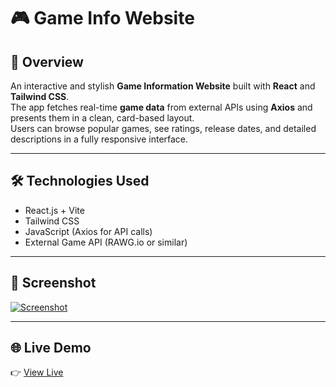 # 🎮 Game Info Website

## 🔎 Overview  
An interactive and stylish **Game Information Website** built with **React** and **Tailwind CSS**.  
The app fetches real-time **game data** from external APIs using **Axios** and presents them in a clean, card-based layout.  
Users can browse popular games, see ratings, release dates, and detailed descriptions in a fully responsive interface.

---

## 🛠 Technologies Used  
- React.js + Vite  
- Tailwind CSS  
- JavaScript (Axios for API calls)  
- External Game API (RAWG.io or similar)

---

## 📸 Screenshot  
[![Screenshot](https://i.postimg.cc/BbkNxZRB/Screenshot-2025-08-12-at-09-04-03.png)](https://postimg.cc/PvbmHHXC)

---

## 🌐 Live Demo  
👉 <a href="https://games-infos.netlify.app" target="_blank">View Live</a>  
